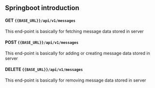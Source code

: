 ## Springboot introduction

#### GET `{{BASE_URL}}/api/v1/messages`

This end-point is basically for fetching message data stored in server

#### POST `{{BASE_URL}}/api/v1/messages`

This end-point is basically for adding or creating message data stored in server

#### DELETE `{{BASE_URL}}/api/v1/messages`

This end-point is basically for removing message data stored in server